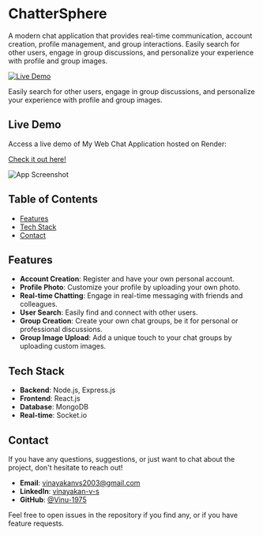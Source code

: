 # ChatterSphere

A modern chat application that provides real-time communication, account creation, profile management, and group interactions. Easily search for other users, engage in group discussions, and personalize your experience with profile and group images.

[![Live Demo](https://img.shields.io/badge/demo-live-green.svg)]([https://chattersphere2.onrender.com](https://chattersphere2.onrender.com))

Easily search for other users, engage in group discussions, and personalize your experience with profile and group images.

## Live Demo

Access a live demo of My Web Chat Application hosted on Render:

[Check it out here!](https://chattersphere2.onrender.com)

![App Screenshot](path-to-your-app-screenshot.png)

## Table of Contents

- [Features](#features)
- [Tech Stack](#tech-stack)
- [Contact](#contact)

## Features

- **Account Creation**: Register and have your own personal account.
- **Profile Photo**: Customize your profile by uploading your own photo.
- **Real-time Chatting**: Engage in real-time messaging with friends and colleagues.
- **User Search**: Easily find and connect with other users.
- **Group Creation**: Create your own chat groups, be it for personal or professional discussions.
- **Group Image Upload**: Add a unique touch to your chat groups by uploading custom images.

## Tech Stack

- **Backend**: Node.js, Express.js
- **Frontend**: React.js
- **Database**: MongoDB
- **Real-time**: Socket.io

## Contact

If you have any questions, suggestions, or just want to chat about the project, don't hesitate to reach out!

- **Email**: [vinayakanvs2003@gmail.com](mailto:vinayakanvs2003@gmail.com)
- **LinkedIn**: [vinayakan-v-s](https://www.linkedin.com/in/vinayakan-v-s-9a2a9a222/)
- **GitHub**: [@Vinu-1975](https://github.com/Vinu-1975)

Feel free to open issues in the repository if you find any, or if you have feature requests.


